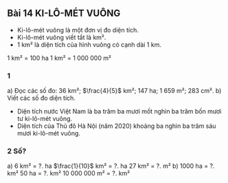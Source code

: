 ## Bài 14 KI-LÔ-MÉT VUÔNG

* Ki-lô-mét vuông là một đơn vị đo diện tích.
* Ki-lô-mét vuông viết tắt là km².
* 1 km² là diện tích của hình vuông có cạnh dài 1 km.

1 km² = 100 ha
1 km² = 1 000 000 m²

### 1
a) Đọc các số đo: 36 km²; $\frac{4}{5}$ km²; 147 ha; 1 659 m²; 283 cm².
b) Viết các số đo diện tích.
* Diện tích nước Việt Nam là ba trăm ba mươi mốt nghìn ba trăm bốn mươi tư ki-lô-mét vuông.
* Diện tích của Thủ đô Hà Nội (năm 2020) khoảng ba nghìn ba trăm sáu mươi ki-lô-mét vuông.

### 2 Số?
a) 6 km² = ?. ha
$\frac{1}{10}$ km² = ?. ha
27 km² = ?. m²
b) 1000 ha = ?. km²
50 ha = ?. km²
10 000 000 m² = ?. km²
